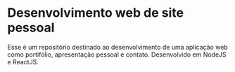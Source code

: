 # Desenvolvimento web de site pessoal

Esse é um repositório destinado ao desenvolvimento de uma aplicação web como portifólio, apresentação pessoal e contato. Desenvolvido em NodeJS e ReactJS.